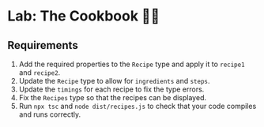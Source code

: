 # Lab: The Cookbook 🧑‍🍳

## Requirements

1. Add the required properties to the `Recipe` type and apply it to `recipe1` and `recipe2`.
2. Update the `Recipe` type to allow for `ingredients` and `steps`.
3. Update the `timings` for each recipe to fix the type errors.
4. Fix the `Recipes` type so that the recipes can be displayed.
5. Run `npx tsc` and `node dist/recipes.js` to check that your code compiles and runs correctly.

